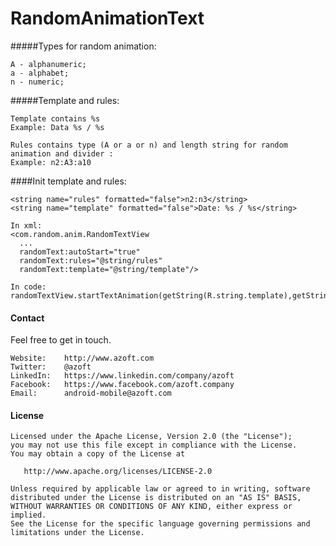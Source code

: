 # RandomAnimationText

#####Types for random animation:
```
A - alphanumeric;
a - alphabet;
n - numeric;
```
#####Template and rules:
```
Template contains %s 
Example: Data %s / %s 

Rules contains type (A or a or n) and length string for random animation and divider : 
Example: n2:A3:a10
```

####Init template and rules:
```
<string name="rules" formatted="false">n2:n3</string>
<string name="template" formatted="false">Date: %s / %s</string>

In xml:
<com.random.anim.RandomTextView
  ...
  randomText:autoStart="true"
  randomText:rules="@string/rules"
  randomText:template="@string/template"/>

In code:
randomTextView.startTextAnimation(getString(R.string.template),getString(R.string.rules));
```

#### Contact ####

Feel free to get in touch.

    Website:    http://www.azoft.com
    Twitter:    @azoft
    LinkedIn:   https://www.linkedin.com/company/azoft
    Facebook:   https://www.facebook.com/azoft.company
    Email:      android-mobile@azoft.com

#### License ####

    Licensed under the Apache License, Version 2.0 (the "License");
    you may not use this file except in compliance with the License.
    You may obtain a copy of the License at

       http://www.apache.org/licenses/LICENSE-2.0

    Unless required by applicable law or agreed to in writing, software
    distributed under the License is distributed on an "AS IS" BASIS,
    WITHOUT WARRANTIES OR CONDITIONS OF ANY KIND, either express or implied.
    See the License for the specific language governing permissions and
    limitations under the License.
